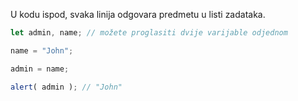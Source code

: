 U kodu ispod, svaka linija odgovara predmetu u listi zadataka.

```js run
let admin, name; // možete proglasiti dvije varijable odjednom

name = "John";

admin = name;

alert( admin ); // "John"
```

